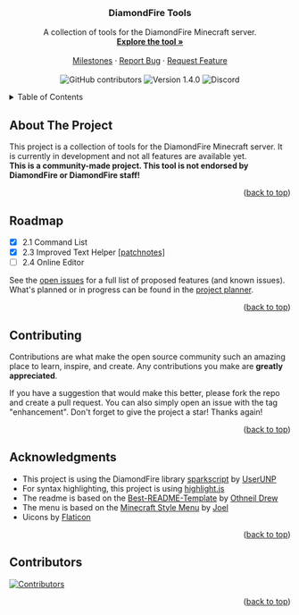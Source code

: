 <!-- Improved compatibility of back to top link: See: https://github.com/othneildrew/Best-README-Template/pull/73 -->
<a name="readme-top"></a>

<!-- PROJECT LOGO -->
<br/>
<div align="center">
<!-- <a href="https://github.com/github_username/repo_name">
    <img src="data/images/logo.png" alt="Logo" width="auto" height="80">
</a> -->

<h3 align="center">DiamondFire Tools</h3>

<p align="center">
    A collection of tools for the DiamondFire Minecraft server.
    <br/>
    <a href="http://dftools.rf.gd"><strong>Explore the tool »</strong></a>
    <br/>
    <br/>
    <a href="https://github.com/Racooder/DiamondFire-Tools/milestones">Milestones</a>
    ·
    <a href="https://github.com/Racooder/DiamondFire-Tools/issues/new?assignees=&labels=bug&template=bug_report.yaml&title=%5BBug%5D%3A+">Report Bug</a>
    ·
    <a href="https://github.com/Racooder/DiamondFire-Tools/issues/new?assignees=&labels=enhancement&template=feature_request.yaml&title=%5BFeature%5D%3A+">Request Feature</a>
    <br/>
    <br/>
    <img alt="GitHub contributors" src="https://img.shields.io/github/contributors/racooder/diamondfire-tools?color=%2358A6FF&logo=GitHub&style=for-the-badge">
    <img alt="Version 1.4.0" src="https://img.shields.io/badge/VERSION-1.4.0-%20%20%20%20%2358A6FF?style=for-the-badge">
    <img alt="Discord" src="https://img.shields.io/discord/651800564966883328?color=%2358A6FF&label=discord&logo=Discord&style=for-the-badge">
</p>
</div>

<!-- TABLE OF CONTENTS -->
<details>
    <summary>Table of Contents</summary>
    <ol>
        <li><a href="#about-the-project">About The Project</a></li>
        <li><a href="#roadmap">Roadmap</a></li>
        <li><a href="#contributing">Contributing</a></li>
        <li><a href="#acknowledgments">Acknowledgments</a></li>
        <li><a href="#contributors">Contributors</a></li>
    </ol>
</details>

<!-- ABOUT THE PROJECT -->
## About The Project

This project is a collection of tools for the DiamondFire Minecraft server. It is currently in development and not all features are available yet.
<br/>
<strong>This is a community-made project. This tool is not endorsed by DiamondFire or DiamondFire staff!</strong>

<p align="right">(<a href="#readme-top">back to top</a>)</p>

<!-- ROADMAP -->
## Roadmap

- [x] 2.1 Command List
- [x] 2.3 Improved Text Helper [\[patchnotes\]](https://github.com/Racooder/DiamondFire-Tools/pull/43)
- [ ] 2.4 Online Editor

See the [open issues](https://github.com/github_username/repo_name/issues) for a full list of proposed features (and known issues).
What's planned or in progress can be found in the [project planner](https://github.com/users/Racooder/projects/7/views/1).

<p align="right">(<a href="#readme-top">back to top</a>)</p>

<!-- CONTRIBUTING -->
## Contributing

Contributions are what make the open source community such an amazing place to learn, inspire, and create. Any contributions you make are **greatly appreciated**.

If you have a suggestion that would make this better, please fork the repo and create a pull request. You can also simply open an issue with the tag "enhancement".
Don't forget to give the project a star! Thanks again!

<p align="right">(<a href="#readme-top">back to top</a>)</p>

<!-- ACKNOWLEDGMENTS -->
## Acknowledgments

* This project is using the DiamondFire library [sparkscript](https://github.com/UserUNP/sparkscript) by [UserUNP](https://github.com/UserUNP)
* For syntax highlighting, this project is using [highlight.js](https://highlightjs.org/)
* The readme is based on the [Best-README-Template](https://github.com/othneildrew/Best-README-Template) by [Othneil Drew](https://github.com/othneildrew)
* The menu is based on the [Minecraft Style Menu](https://codepen.io/joexmdq/pen/EOMLzg) by [Joel](https://codepen.io/joexmdq)
* Uicons by [Flaticon](https://www.flaticon.com/uicons)

<p align="right">(<a href="#readme-top">back to top</a>)</p>

<!-- CONTRIBUTORS -->
## Contributors

[![Contributors][contributors-image]][contributors-link]

[contributors-image]: https://contrib.rocks/image?repo=racooder/diamondfire-tools
[contributors-link]: https://github.com/racooder/diamondfire-tools/graphs/contributors

<p align="right">(<a href="#readme-top">back to top</a>)</p>
